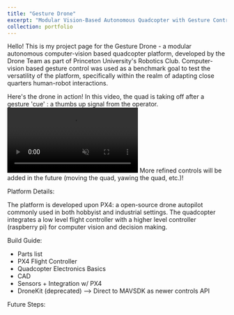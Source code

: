 ```yaml
---
title: "Gesture Drone"
excerpt: "Modular Vision-Based Autonomous Quadcopter with Gesture Control Capabilities<br/><br/><img src='/images/Gesture_Drone.jpg' width='600'>"
collection: portfolio
---
```


Hello! This is my project page for the Gesture Drone - a modular autonomous computer-vision based quadcopter platform, developed by the Drone Team as part of Princeton University's Robotics Club. Computer-vision based gesture control was used as a benchmark goal to test the versatility of the platform, specifically within the realm of adapting close quarters human-robot interactions.

Here's the drone in action! In this video, the quad is taking off after a gesture 'cue' : a thumbs up signal from the operator.
<video muted controls>
    <source src="/files/Gesture_Control_Takeoff.mp4" type="video/mp4">
</video>
More refined controls will be added in the future (moving the quad, yawing the quad, etc.)!

Platform Details:

The platform is developed upon PX4: a open-source drone autopilot commonly used in both hobbyist and industrial settings. The quadcopter integrates a low level flight controller with a higher level controller (raspberry pi) for computer vision and decision making.

Build Guide:

- Parts list
- PX4 Flight Controller
- Quadcopter Electronics Basics
- CAD
- Sensors + Integration w/ PX4
- DroneKit (deprecated)
--> Direct to MAVSDK as newer controls API

Future Steps: